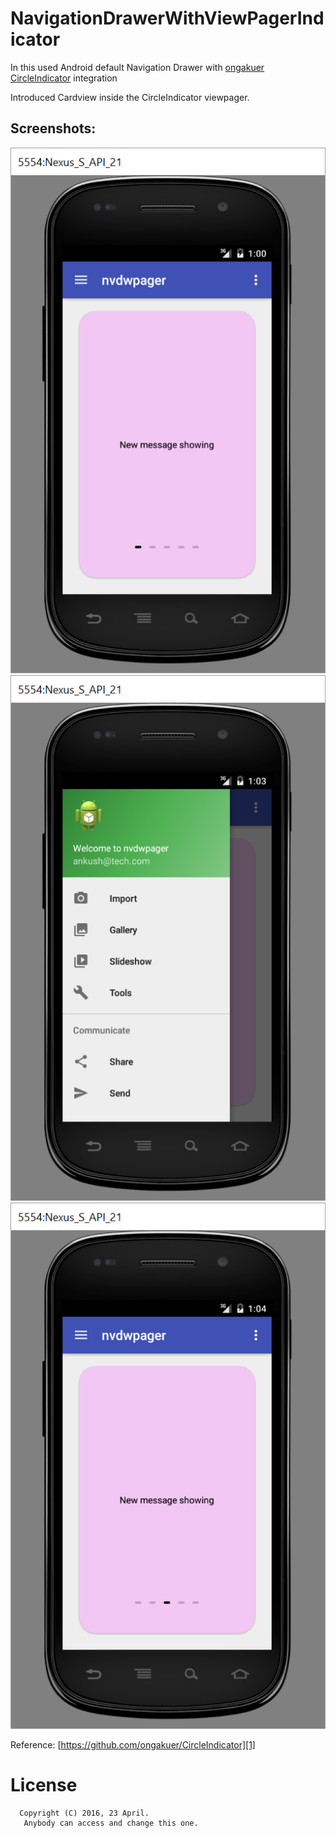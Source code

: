 # NavigationDrawerWithViewPagerIndicator

In this used Android default Navigation Drawer with [ongakuer CircleIndicator][1] integration

Introduced Cardview inside the CircleIndicator viewpager. 

Screenshots: 
-----
![Screenshot](nvdwpager_1.png) 
![Screenshot](nvdwpager_2.png) 
![Screenshot](nvdwpager_3.png) 

Reference:
[https://github.com/ongakuer/CircleIndicator][1]

# License

      Copyright (C) 2016, 23 April.
       Anybody can access and change this one. 

[1]: https://github.com/ongakuer/CircleIndicator
[2]: https://github.com/AnkushTech026/NavigationDrawerWithViewPagerIndicator/blob/master/nvdwpager_1.png
[3]:https://github.com/AnkushTech026/NavigationDrawerWithViewPagerIndicator/blob/master/nvdwpager_2.png
[4]:https://github.com/AnkushTech026/NavigationDrawerWithViewPagerIndicator/blob/master/nvdwpager_3.png
